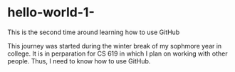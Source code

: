 # hello-world-1-
This is the second time around learning how to use GitHub

This journey was started during the winter break of my sophmore year in college. It is in perparation for CS 619 in which I plan on working with other people. Thus, I need to know how to use GitHub.

